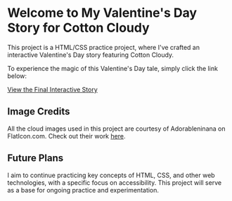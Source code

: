 # Welcome to My Valentine's Day Story for Cotton Cloudy

This project is a HTML/CSS practice project, where I've crafted an interactive Valentine's Day story featuring Cotton Cloudy.

To experience the magic of this Valentine's Day tale, simply click the link below:

[View the Final Interactive Story](https://mayamengya.github.io/cotton-cloudy/)

## Image Credits

All the cloud images used in this project are courtesy of Adorableninana on FlatIcon.com. Check out their work [here](https://www.flaticon.com/authors/adorableninana).

## Future Plans

I aim to continue practicing key concepts of HTML, CSS, and other web technologies, with a specific focus on accessibility. This project will serve as a base for ongoing practice and experimentation.
